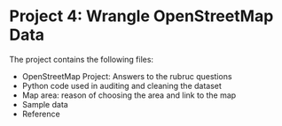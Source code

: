 # Project 4: Wrangle OpenStreetMap Data
The project contains the following files:
- OpenStreetMap Project: Answers to the rubruc questions
- Python code used in auditing and cleaning the dataset
- Map area: reason of choosing the area and link to the map
- Sample data
- Reference

